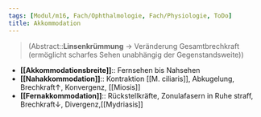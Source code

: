 ```yaml
---
tags: [Modul/m16, Fach/Ophthalmologie, Fach/Physiologie, ToDo]
title: Akkommodation
---
```

> (Abstract::**Linsenkrümmung** → Veränderung Gesamtbrechkraft (ermöglicht scharfes Sehen unabhängig der Gegenstandsweite))
- **[[Akkommodationsbreite]]**:: Fernsehen bis Nahsehen
- **[[Nahakkommodation]]**:: Kontraktion [[M. ciliaris]], Abkugelung, Brechkraft↑, Konvergenz, [[Miosis]]
- **[[Fernakkommodation]]**:: Rückstellkräfte, Zonulafasern in Ruhe straff, Brechkraft↓, Divergenz,[[Mydriasis]]